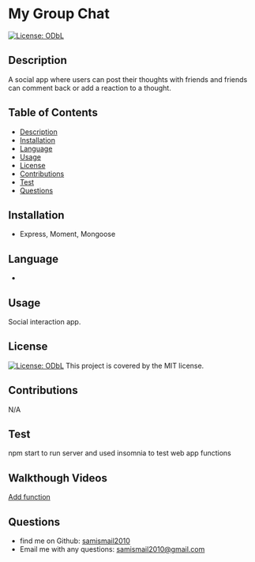 # My Group Chat

  [![License: ODbL](https://img.shields.io/badge/License-ODbL-brightgreen.svg)](https://opensource.org/licenses/MIT)

  ## Description
A social app where users can post their thoughts with friends and friends can comment back or add a reaction to a thought.

## Table of Contents

* [Description](#description)
* [Installation](#installation)
* [Language](#language)
* [Usage](#usage)
* [License](#license)
* [Contributions](#contributions)
* [Test](#test)
* [Questions](#questions)

## Installation
* Express, Moment, Mongoose

## Language
* 

## Usage
Social interaction app.

## License
[![License: ODbL](https://img.shields.io/badge/License-ODbL-brightgreen.svg)](https://opensource.org/licenses/MIT) This project is covered by the MIT license.

## Contributions
N/A

## Test
npm start to run server and used insomnia to test web app functions

## Walkthough Videos
<a href="https://drive.google.com/file/d/1XN4WLTJ86JD6Z_238ruE-r9RVZ9DbgR1/view">Add function</a>


## Questions
* find me on Github: [samismail2010](https://github.com/samismail2010)
* Email me with any questions: [samismail2010@gmail.com](mailto:samismail2010@gmail.com)

